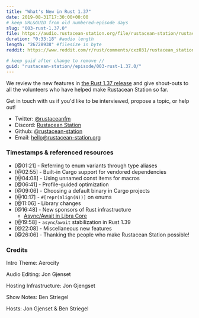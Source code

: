 ```yaml
---
title: "What's New in Rust 1.37"
date: 2019-08-31T17:30:00+00:00
# keep URL&GUID from old numbered-episode days
slug: "003-rust-1.37.0"
file: https://audio.rustacean-station.org/file/rustacean-station/rustacean-station-e003-rust-1.37.0.mp3
duration: "0:33:18" #audio length
length: "26728938" #filesize in byte
reddit: https://www.reddit.com/r/rust/comments/cxz031/rustacean_station_podcast_episode_on_rust_1370/

# keep guid after change to remove //
guid: "rustacean-station//episode/003-rust-1.37.0/"
---
```


We review the new features in [the Rust 1.37 release](https://blog.rust-lang.org/2019/08/15/Rust-1.37.0.html) and give shout-outs to all the volunteers who have helped make Rustacean Station so far.

Get in touch with us if you'd like to be interviewed, propose a topic, or help out!

 - Twitter: [@rustaceanfm](https://twitter.com/rustaceanfm)
 - Discord: [Rustacean Station](https://discord.gg/cHc3Gyc)
 - Github: [@rustacean-station](https://github.com/rustacean-station/)
 - Email: [hello@rustacean-station.org](mailto:hello@rustacean-station.org)

### Timestamps & referenced resources

* [@01:21] - Referring to enum variants through type aliases
* [@02:55] - Built-in Cargo support for vendored dependencies
* [@04:08] - Using unnamed const items for macros
* [@06:41] - Profile-guided optimization
* [@09:06] - Choosing a default binary in Cargo projects
* [@10:17] - `#[repr(align(N))]` on enums
* [@11:06] - Library changes
* [@16:48] - New sponsors of Rust infrastructure
  * [Async/Await in Libra Core](https://community.libra.org/t/async-await-in-libra-core/1566)
* [@19:58] - `async`/`await` stabilization in Rust 1.39
* [@22:08] - Miscellaneous new features
* [@26:06] - Thanking the people who make Rustacean Station possible!

### Credits

Intro Theme: Aerocity

Audio Editing: Jon Gjenset

Hosting Infrastructure: Jon Gjengset

Show Notes: Ben Striegel

Hosts: Jon Gjenset & Ben Striegel
